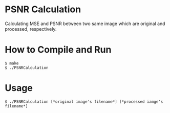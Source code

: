# PSNR Calculation
Calculating MSE and PSNR between two same image which are original and processed, respectively.

# How to Compile and Run
```shell=
$ make
$ ./PSNRCalculation
```
# Usage
```shell=
$ ./PSNRCalculation [*original image's filename*] [*processed iamge's filename*]
```

